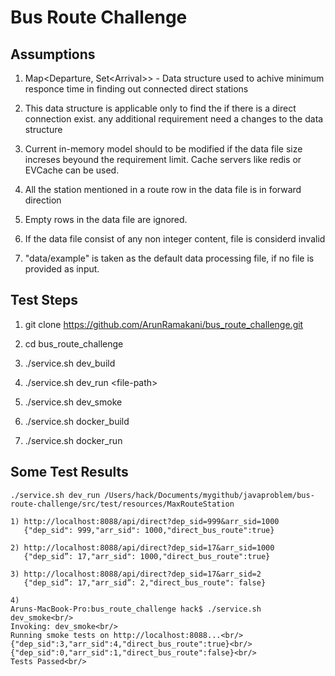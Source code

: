 
# Bus Route Challenge


<h2>Assumptions</h2>


1) Map<Departure, Set\<Arrival\>> - Data structure used to achive minimum responce time in finding out connected direct stations

2) This data structure is applicable only to find the if there is a direct connection exist. any additional requirement need a changes to the data structure

3) Current in-memory model should to be modified if the data file size increses beyound the requirement limit. Cache servers like redis or EVCache can be used. 
 
4) All the station mentioned in a route row in the data file is in forward direction 

5) Empty rows in the data file are ignored.

6) If the data file consist of any non integer content, file is considerd invalid

7) "data/example" is taken as the default data processing file, if no file is provided as input.


<h2>Test Steps</h2>


1) git clone https://github.com/ArunRamakani/bus_route_challenge.git

2) cd bus_route_challenge

3) ./service.sh dev_build

4) ./service.sh dev_run \<file-path\>

5) ./service.sh dev_smoke

6) ./service.sh docker_build

7) ./service.sh docker_run


<h2>Some Test Results</h2>


``` 
./service.sh dev_run /Users/hack/Documents/mygithub/javaproblem/bus-route-challenge/src/test/resources/MaxRouteStation

1) http://localhost:8088/api/direct?dep_sid=999&arr_sid=1000
   {"dep_sid": 999,"arr_sid": 1000,"direct_bus_route":true}

2) http://localhost:8088/api/direct?dep_sid=17&arr_sid=1000
   {"dep_sid”: 17,"arr_sid": 1000,"direct_bus_route":true}

3) http://localhost:8088/api/direct?dep_sid=17&arr_sid=2
   {"dep_sid”: 17,"arr_sid”: 2,"direct_bus_route": false}

4) 
Aruns-MacBook-Pro:bus_route_challenge hack$ ./service.sh dev_smoke<br/>
Invoking: dev_smoke<br/>
Running smoke tests on http://localhost:8088...<br/>
{"dep_sid":3,"arr_sid":4,"direct_bus_route":true}<br/>
{"dep_sid":0,"arr_sid":1,"direct_bus_route":false}<br/>
Tests Passed<br/>
```
